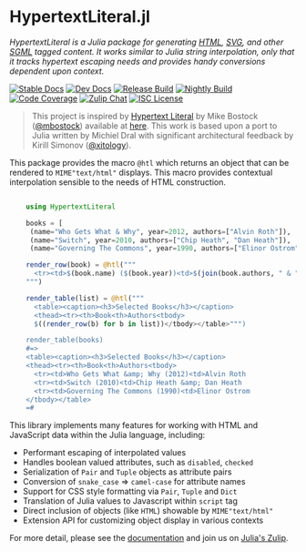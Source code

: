 # HypertextLiteral.jl

*HypertextLiteral is a Julia package for generating [HTML][html],
[SVG][svg], and other [SGML][sgml] tagged content. It works similar to
Julia string interpolation, only that it tracks hypertext escaping needs
and provides handy conversions dependent upon context.*

[![Stable Docs][docs-stable-img]][docs-stable-url] [![Dev Docs][docs-dev-img]][docs-dev-url] [![Release Build][release-img]][release-url] [![Nightly Build][nightly-img]][nightly-url] [![Code Coverage][codecov-img]][codecov-url] [![Zulip Chat][chat-img]][chat-url] [![ISC License][license-img]][license-url]

> This project is inspired by [Hypertext Literal][htl] by Mike Bostock
> ([@mbostock][@mbostock]) available at [here][observablehq]. This work
> is based upon a port to Julia written by Michiel Dral with significant
> architectural feedback by Kirill Simonov ([@xitology][@xitology]).

This package provides the macro `@htl` which returns an object that can
be rendered to `MIME"text/html"` displays. This macro provides
contextual interpolation sensible to the needs of HTML construction.

```julia

    using HypertextLiteral

    books = [
     (name="Who Gets What & Why", year=2012, authors=["Alvin Roth"]),
     (name="Switch", year=2010, authors=["Chip Heath", "Dan Heath"]),
     (name="Governing The Commons", year=1990, authors=["Elinor Ostrom"])]

    render_row(book) = @htl("""
      <tr><td>$(book.name) ($(book.year))<td>$(join(book.authors, " & "))
    """)

    render_table(list) = @htl("""
      <table><caption><h3>Selected Books</h3></caption>
      <thead><tr><th>Book<th>Authors<tbody>
      $((render_row(b) for b in list))</tbody></table>""")

    render_table(books)
    #=>
    <table><caption><h3>Selected Books</h3></caption>
    <thead><tr><th>Book<th>Authors<tbody>
      <tr><td>Who Gets What &amp; Why (2012)<td>Alvin Roth
      <tr><td>Switch (2010)<td>Chip Heath &amp; Dan Heath
      <tr><td>Governing The Commons (1990)<td>Elinor Ostrom
    </tbody></table>
    =#

```

This library implements many features for working with HTML and
JavaScript data within the Julia language, including:

* Performant escaping of interpolated values
* Handles boolean valued attributes, such as `disabled`, `checked`
* Serialization of `Pair` and `Tuple` objects as attribute pairs
* Conversion of `snake_case` => `camel-case` for attribute names
* Support for CSS style formatting via `Pair`, `Tuple` and `Dict`
* Translation of Julia values to Javascript within `script` tag
* Direct inclusion of objects (like `HTML`) showable by `MIME"text/html"`
* Extension API for customizing object display in various contexts

For more detail, please see the [documentation][docs-stable-url] and
join us on [Julia's Zulip][chat-url].

[htl]: https://github.com/observablehq/htl
[@mbostock]: https://github.com/mbostock
[@xitology]: https://github.com/xitology
[@mattt]: https://github.com/mattt
[names]: https://github.com/NSHipster/HypertextLiteral
[observablehq]: https://observablehq.com/@observablehq/htl
[xml entities]: https://en.wikipedia.org/wiki/List_of_XML_and_HTML_character_entity_references
[named character references]: https://html.spec.whatwg.org/multipage/named-characters.html#named-character-references
[xml]: https://en.wikipedia.org/wiki/XML
[sgml]: https://en.wikipedia.org/wiki/Standard_Generalized_Markup_Language
[svg]: https://en.wikipedia.org/wiki/Scalable_Vector_Graphics
[html]: https://en.wikipedia.org/wiki/HTML

[support-img]: https://img.shields.io/github/issues/MechanicalRabbit/HypertextLiteral.jl.svg
[support-url]: https://github.com/MechanicalRabbit/HypertextLiteral.jl/issues
[docs-dev-img]: https://github.com/MechanicalRabbit/HypertextLiteral.jl/workflows/docs-dev/badge.svg
[docs-dev-url]: https://mechanicalrabbit.github.io/HypertextLiteral.jl/dev/
[docs-stable-img]: https://github.com/MechanicalRabbit/HypertextLiteral.jl/workflows/docs-stable/badge.svg
[docs-stable-url]: https://mechanicalrabbit.github.io/HypertextLiteral.jl/stable/
[nightly-img]: https://github.com/MechanicalRabbit/HypertextLiteral.jl/workflows/nightly-ci/badge.svg
[nightly-url]: https://github.com/MechanicalRabbit/HypertextLiteral.jl/actions?query=workflow%3Anightly-ci
[release-img]: https://github.com/MechanicalRabbit/HypertextLiteral.jl/workflows/release-ci/badge.svg
[release-url]: https://github.com/MechanicalRabbit/HypertextLiteral.jl/actions?query=workflow%3Arelease-ci
[chat-img]: https://img.shields.io/badge/chat-julia--zulip-blue
[chat-url]: https://julialang.zulipchat.com/#narrow/stream/267585-HypertextLiteral
[license-img]: https://img.shields.io/badge/license-ISC-brightgreen.svg
[license-url]: https://raw.githubusercontent.com/MechanicalRabbit/HypertextLiteral.jl/master/LICENSE.md
[codecov-img]: https://codecov.io/gh/MechanicalRabbit/HypertextLiteral.jl/branch/master/graph/badge.svg
[codecov-url]: https://codecov.io/gh/MechanicalRabbit/HypertextLiteral.jl
